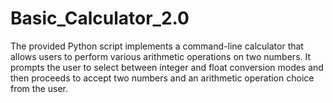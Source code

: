 # Basic_Calculator_2.0
The provided Python script implements a command-line calculator that allows users to perform various arithmetic operations on two numbers. It prompts the user to select between integer and float conversion modes and then proceeds to accept two numbers and an arithmetic operation choice from the user.
